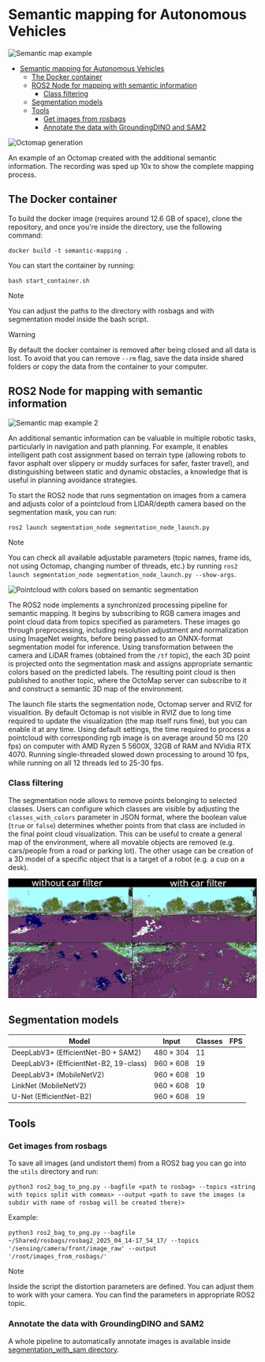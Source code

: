 # Semantic mapping for Autonomous Vehicles

![Semantic map example](/media/Semantic_mapping_example1.png)

- [Semantic mapping for Autonomous Vehicles](#semantic-mapping-for-autonomous-vehicles)
  - [The Docker container](#the-docker-container)
  - [ROS2 Node for mapping with semantic information](#ros2-node-for-mapping-with-semantic-information)
    - [Class filtering](#class-filtering)
  - [Segmentation models](#segmentation-models)
  - [Tools](#tools)
    - [Get images from rosbags](#get-images-from-rosbags)
    - [Annotate the data with GroundingDINO and SAM2](#annotate-the-data-with-groundingdino-and-sam2)

![Octomap generation](/media/semantic_octomap_generation.gif)

An example of an Octomap created with the additional semantic information. The recording was sped up 10x to show the complete mapping process.

## The Docker container

To build the docker image (requires around 12.6 GB of space), clone the repository, and once you're inside the directory, use the following command:
```
docker build -t semantic-mapping .
```

You can start the container by running:
```
bash start_container.sh
```
>[!NOTE]
>You can adjust the paths to the directory with rosbags and with segmentation model inside the bash script.

>[!WARNING]
>By default the docker container is removed after being closed and all data is lost. To avoid that you can remove `--rm` flag, save the data inside shared folders or copy the data from the container to your computer.

## ROS2 Node for mapping with semantic information

![Semantic map example 2](/media/Semantic_mapping_example2.png)

An additional semantic information can be valuable in multiple robotic tasks, particularly in navigation and path planning. For example, it enables intelligent path cost assignment based on terrain type (allowing robots to favor asphalt over slippery or muddy surfaces for safer, faster travel), and distinguishing between static and dynamic obstacles, a knowledge that is useful in planning avoidance strategies.

To start the ROS2 node that runs segmentation on images from a camera and adjusts color of a pointcloud from LIDAR/depth camera based on the segmentation mask, you can run:

```
ros2 launch segmentation_node segmentation_node_launch.py
```

>[!NOTE]
>You can check all available adjustable parameters (topic names, frame ids, not using Octomap, changing number of threads, etc.) by running `ros2 launch segmentation_node segmentation_node_launch.py --show-args`.

![Pointcloud with colors based on semantic segmentation](media/semantic_pointcloud.gif)

The ROS2 node implements a synchronized processing pipeline for semantic mapping. It begins by subscribing to RGB camera images and point cloud data from topics specified as parameters. These images go through preprocessing, including resolution adjustment and normalization using ImageNet weights, before being passed to an ONNX-format segmentation model for inference. Using transformation between the camera and LiDAR frames (obtained from the `/tf` topic), the each 3D point is projected onto the segmentation mask and assigns appropriate semantic colors based on the predicted labels. The resulting point cloud is then published to another topic, where the OctoMap server can subscribe to it and construct a semantic 3D map of the environment.

The launch file starts the segmentation node, Octomap server and RVIZ for visualition. By default Octomap is not visible in RVIZ due to long time required to update the visualization (the map itself runs fine), but you can enable it at any time. Using default settings, the time required to process a pointcloud with corresponding rgb image is on average around 50 ms (20 fps) on computer with AMD Ryzen 5 5600X, 32GB of RAM and NVidia RTX 4070. Running single-threaded slowed down processing to around 10 fps, while running on all 12 threads led to 25-30 fps.

### Class filtering

The segmentation node allows to remove points belonging to selected classes. Users can configure which classes are visible by adjusting the `classes_with_colors` parameter in JSON format, where the boolean value (`true` or `false`) determines whether points from that class are included in the final point cloud visualization. This can be useful to create a general map of the environment, where all movable objects are removed (e.g. cars/people from a road or parking lot). The other usage can be creation of a 3D model of a specific object that is a target of a robot (e.g. a cup on a desk). 

![Example of filtering](/media/filter_no_filter_comp.png)

## Segmentation models
| Model                                        | Input      | Classes | FPS                 |
|----------------------------------------------|------------|---------|---------------------|
| DeepLabV3+ (EfficientNet-B0 + SAM2)          | 480 × 304  | 11      |                     |
| DeepLabV3+ (EfficientNet-B2, 19-class)       | 960 × 608  | 19      |                     | 
| DeepLabV3+ (MobileNetV2)                     | 960 × 608  | 19      |                     | 
| LinkNet (MobileNetV2)                        | 960 × 608  | 19      |                     |
| U-Net (EfficientNet-B2)                      | 960 × 608  | 19      |                     |

## Tools

### Get images from rosbags

To save all images (and undistort them) from a ROS2 bag you can go into the `utils` directory and run:

```
python3 ros2_bag_to_png.py --bagfile <path to rosbag> --topics <string with topics split with commas> --output <path to save the images (a subdir with name of rosbag will be created there)>
```

Example:
```
python3 ros2_bag_to_png.py --bagfile ~/Shared/rosbags/rosbag2_2025_04_14-17_54_17/ --topics '/sensing/camera/front/image_raw' --output '/root/images_from_rosbags/'
```

>[!NOTE]
>Inside the script the distortion parameters are defined. You can adjust them to work with your camera. You can find the parameters in appropriate ROS2 topic.

### Annotate the data with GroundingDINO and SAM2

A whole pipeline to automatically annotate images is available inside [segmentation_with_sam directory](/utils/segmentation_with_sam/).
